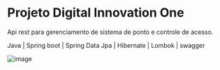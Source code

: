 # Projeto Digital Innovation One

Api rest para gerenciamento de sistema de ponto e controle de acesso.

Java | Spring boot | Spring Data Jpa | Hibernate | Lombok | swagger


![image](https://user-images.githubusercontent.com/6122791/123674340-e3a4ae00-d817-11eb-8e50-4b95c0d0efc2.png)

